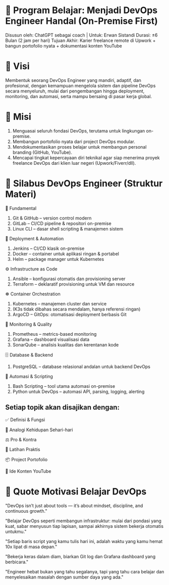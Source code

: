 # 🚀 Program Belajar: Menjadi DevOps Engineer Handal (On-Premise First)

Disusun oleh: ChatGPT sebagai coach | Untuk: Erwan Sistandi
Durasi: ±6 Bulan (2 jam per hari)
Tujuan Akhir: Karier freelance remote di Upwork + bangun portofolio nyata + dokumentasi konten YouTube

# 🌟 Visi
Membentuk seorang DevOps Engineer yang mandiri, adaptif, dan profesional, dengan kemampuan mengelola sistem dan pipeline DevOps secara menyeluruh, mulai dari pengembangan hingga deployment, monitoring, dan automasi, serta mampu bersaing di pasar kerja global.

# 🎯 Misi
1. Menguasai seluruh fondasi DevOps, terutama untuk lingkungan on-premise.
2. Membangun portofolio nyata dari project DevOps modular.
3. Mendokumentasikan proses belajar untuk membangun personal branding (GitHub, YouTube).
4. Mencapai tingkat kepercayaan diri teknikal agar siap menerima proyek freelance DevOps dari klien luar negeri (Upwork/Fiverr/dll).

# 📘 Silabus DevOps Engineer (Struktur Materi)

🔰 Fundamental
1. Git & GitHub – version control modern
2. GitLab – CI/CD pipeline & repositori on-premise
3. Linux CLI – dasar shell scripting & manajemen sistem

🚢 Deployment & Automation
1. Jenkins – CI/CD klasik on-premise
2. Docker – container untuk aplikasi ringan & portabel
3. Helm – package manager untuk Kubernetes

⚙️ Infrastructure as Code
1. Ansible – konfigurasi otomatis dan provisioning server
2. Terraform – deklaratif provisioning untuk VM dan resource

☸️ Container Orchestration
1. Kubernetes – manajemen cluster dan service
2. (K3s tidak dibahas secara mendalam, hanya referensi ringan)
3. ArgoCD – GitOps: otomatisasi deployment berbasis Git
   
🧠 Monitoring & Quality
1. Prometheus – metrics-based monitoring
2. Grafana – dashboard visualisasi data
3. SonarQube – analisis kualitas dan kerentanan kode

🗄️ Database & Backend
1. PostgreSQL – database relasional andalan untuk backend DevOps

🧰 Automasi & Scripting
1. Bash Scripting – tool utama automasi on-premise
2. Python untuk DevOps – automasi API, parsing, logging, alerting

## Setiap topik akan disajikan dengan: ##

✅ Definisi & Fungsi

🧠 Analogi Kehidupan Sehari-hari

⚖️ Pro & Kontra

🧪 Latihan Praktis

📦 Project Portofolio

🎥 Ide Konten YouTube

# 💬 Quote Motivasi Belajar DevOps
"DevOps isn’t just about tools — it’s about mindset, discipline, and continuous growth."

"Belajar DevOps seperti membangun infrastruktur: mulai dari pondasi yang kuat, sabar menyusun tiap lapisan, sampai akhirnya sistem bekerja otomatis untukmu."

"Setiap baris script yang kamu tulis hari ini, adalah waktu yang kamu hemat 10x lipat di masa depan."

"Bekerja keras dalam diam, biarkan Git log dan Grafana dashboard yang berbicara."

"Engineer hebat bukan yang tahu segalanya, tapi yang tahu cara belajar dan menyelesaikan masalah dengan sumber daya yang ada."


